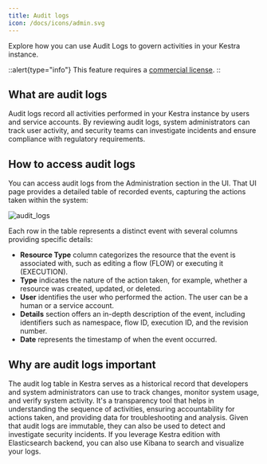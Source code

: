 ```yaml
---
title: Audit logs
icon: /docs/icons/admin.svg
---
```


Explore how you can use Audit Logs to govern activities in your Kestra instance.

::alert{type="info"}
This feature requires a [commercial license](https://kestra.io/pricing).
::

## What are audit logs

Audit logs record all activities performed in your Kestra instance by users and service accounts. By reviewing audit logs, system administrators can track user activity, and security teams can investigate incidents and ensure compliance with regulatory requirements.

## How to access audit logs

You can access audit logs from the Administration section in the UI. That UI page provides a detailed table of recorded events, capturing the actions taken within the system:

![audit_logs](/docs/concepts/audit_logs.png)

Each row in the table represents a distinct event with several columns providing specific details:

- **Resource Type** column categorizes the resource that the event is associated with, such as editing a flow (FLOW) or executing it (EXECUTION).
- **Type** indicates the nature of the action taken, for example, whether a resource was created, updated, or deleted.
- **User** identifies the user who performed the action. The user can be a human or a service account.
- **Details** section offers an in-depth description of the event, including identifiers such as namespace, flow ID, execution ID, and the revision number.
- **Date** represents the timestamp of when the event occurred.

## Why are audit logs important

The audit log table in Kestra serves as a historical record that developers and system administrators can use to track changes, monitor system usage, and verify system activity. It's a transparency tool that helps in understanding the sequence of activities, ensuring accountability for actions taken, and providing data for troubleshooting and analysis. Given that audit logs are immutable, they can also be used to detect and investigate security incidents. If you leverage Kestra edition with Elasticsearch backend, you can also use Kibana to search and visualize your logs.